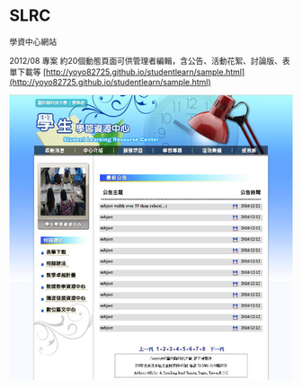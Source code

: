 # SLRC
學資中心網站

2012/08 專案
約20個動態頁面可供管理者編輯，含公告、活動花絮、討論版、表單下載等
[http://yoyo82725.github.io/studentlearn/sample.html](http://yoyo82725.github.io/studentlearn/sample.html)

![image](https://raw.githubusercontent.com/yoyo82725/SLRC/master/studentLearn.JPG)
